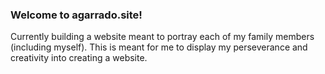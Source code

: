 ### Welcome to agarrado.site!

Currently building a website meant to portray each of my family members (including myself). This is meant for me to display my perseverance and creativity into creating a website.